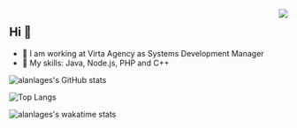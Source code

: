 <img align="right" src="https://archive.org/serve/msdos_borland_turbo_c_2.01/BorlandTurboC201-megapack_screenshot.gif" />

## Hi 👋

 - 🔭 I am working at Virta Agency as Systems Development Manager 
 - 💬 My skills: Java, Node.js, PHP and C++

<!--
**alanlages/alanlages** is a ✨ _special_ ✨ repository because its `README.md` (this file) appears on your GitHub profile.

Here are some ideas to get you started:

- 🔭 I’m currently working on ...
- 🌱 I’m currently learning ...
- 👯 I’m looking to collaborate on ...
- 🤔 I’m looking for help with ...
- 💬 Ask me about ...
- 📫 How to reach me: ...
- 😄 Pronouns: ...
- ⚡ Fun fact: ...
-->

![alanlages's GitHub stats](https://github-readme-stats.vercel.app/api?username=alanlages&count_private=true&show_icons=true)
<!--
![alanlages Status](https://github-readme-stats.vercel.app/api?username=alanlages&show_icons=true)
-->
![Top Langs](https://github-readme-stats.vercel.app/api/top-langs/?username=alanlages)

![alanlages's wakatime stats](https://github-readme-stats.vercel.app/api/wakatime?username=alanlages)
